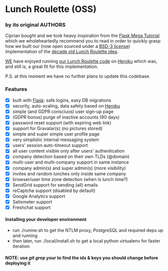 # Lunch Roulette (OSS)

### by its original AUTHORS

Ciprian bought and we took heavy inspiration from the [Flask Mega Tutorial](https://courses.miguelgrinberg.com/p/flask-mega-tutorial) which we wholeheartedly recommend you to read in order to quickly grasp how we built our (now open sourced under a [BSD-3 license](LICENSE)) implementation of the [decade old Lunch Roulette idea](https://hbr.org/2013/01/a-new-way-to-network-inside-yo).

[WE](AUTHORS) have enjoyed running [our Lunch Roulette code](https://www.lunch-roulette.org/) on [Heroku](https://www.heroku.com/) which was, and still is, a great fit for this implementation.

P.S. at this moment we have no further plans to update this codebase.

### Features

- [x] built with [Flask](https://palletsprojects.com/p/flask/): safe logins, easy DB migrations
- [x] security, auto-scaling, data safety based on [Heroku](https://www.heroku.com/)
- [x] simple (and GDPR consciuos) user sign-up page
- [x] (GDPR bonus) purge of inactive accounts (90 days)
- [x] password reset support (with expiring web link)
- [x] support for Gravatar(s) (no pictures stored)
- [x] simple and super simple user profile page
- [x] very simplistic internal messaging system
- [x] users' session auto-timeout support
- [x] all user content visible only after users' authentication
- [x] company detection based on their own TLDs (@domain)
- [x] multi-user and multi-company support in same instance
- [x] company admin(s) and super admin(s) (more visibility)
- [x] invites and random lunches only inside same company
- [x] browser/user time zone detection (when is lunch time?)
- [x] SendGrid support for sending (all) emails
- [x] reCaptcha support (disabled by default)
- [x] Google Analytics support
- [x] Satismeter support
- [x] Freshchat support

#### Installing your developer environment

- run ./runme.sh to get the NTLM proxy, PostgreSQL and required deps up and running
- then later, run ./local/install.sh to get a local python virtualenv for faster iteration

#### NOTE: use _git grep your_ to find the ids & keys you should change before deploying it
